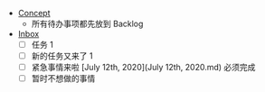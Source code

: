 - [Concept](Concept.md)
    - 所有待办事项都先放到 Backlog
- [Inbox](Inbox.md)
    - [ ] 任务 1
    - [ ] 新的任务又来了 1
    - [ ] 紧急事情来啦 [July 12th, 2020](July 12th, 2020.md) 必须完成
    - [ ] 暂时不想做的事情
